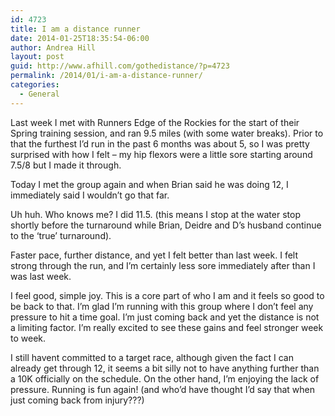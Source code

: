 ```yaml
---
id: 4723
title: I am a distance runner
date: 2014-01-25T18:35:54-06:00
author: Andrea Hill
layout: post
guid: http://www.afhill.com/gothedistance/?p=4723
permalink: /2014/01/i-am-a-distance-runner/
categories:
  - General
---
```

Last week I met with Runners Edge of the Rockies for the start of their Spring training session, and ran 9.5 miles (with some water breaks). Prior to that the furthest I&#8217;d run in the past 6 months was about 5, so I was pretty surprised with how I felt &#8211; my hip flexors were a little sore starting around 7.5/8 but I made it through. 

Today I met the group again and when Brian said he was doing 12, I immediately said I wouldn&#8217;t go that far. 

Uh huh. Who knows me? I did 11.5. (this means I stop at the water stop shortly before the turnaround while Brian, Deidre and D&#8217;s husband continue to the &#8216;true&#8217; turnaround). 

Faster pace, further distance, and yet I felt better than last week. I felt strong through the run, and I&#8217;m certainly less sore immediately after than I was last week. 

I feel good, simple joy. This is a core part of who I am and it feels so good to be back to that. I&#8217;m glad I&#8217;m running with this group where I don&#8217;t feel any pressure to hit a time goal. I&#8217;m just coming back and yet the distance is not a limiting factor. I&#8217;m really excited to see these gains and feel stronger week to week. 

I still havent committed to a target race, although given the fact I can already get through 12, it seems a bit silly not to have anything further than a 10K officially on the schedule. On the other hand, I&#8217;m enjoying the lack of pressure. Running is fun again! (and who&#8217;d have thought I&#8217;d say that when just coming back from injury???)